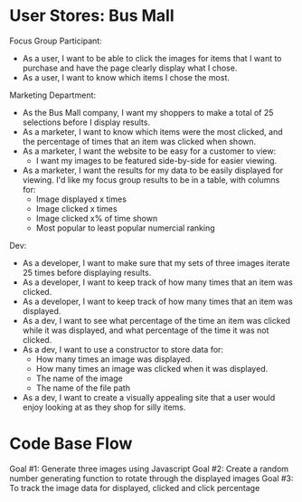 # User Stores: Bus Mall

Focus Group Participant:
- As a user, I want to be able to click the images for items that I want to purchase and have the page clearly display what I chose.
- As a user, I want to know which items I chose the most.
 
Marketing Department:
- As the Bus Mall company, I want my shoppers to make a total of 25 selections before I display results.
- As a marketer, I want to know which items were the most clicked, and the percentage of times that an item was clicked when shown.
- As a marketer, I want the website to be easy for a customer to view: 
    * I want my images to be featured side-by-side for easier viewing.
 - As a marketer, I want the results for my data to be easily displayed for viewing. I'd like my focus group results to be in a table, with columns for:
    * Image displayed x times
    * Image clicked x times
    * Image clicked x% of time shown
    * Most popular to least popular numercial ranking

 Dev:
 - As a developer, I want to make sure that my sets of three images iterate 25 times before displaying results.
 - As a developer, I want to keep track of how many times that an item was clicked.
 - As a developer, I want to keep track of how many times that an item was displayed.
 - As a dev, I want to see what percentage of the time an item was clicked while it was displayed, and what percentage of the time it was not clicked.
 - As a dev, I want to use a constructor to store data for:
    * How many times an image was displayed.
    * How many times an image was clicked when it was displayed.
    * The name of the image
    * The name of the file path
- As a dev, I want to create a visually appealing site that a user would enjoy looking at as they shop for silly items.


# Code Base Flow

Goal #1: Generate three images using Javascript
Goal #2: Create a random number generating function to rotate through the displayed images
Goal #3: To track the image data for displayed, clicked and click percentage

 